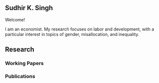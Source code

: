 ## Sudhir K. Singh
Welcome!

I am an economist. My research focuses on labor and development, with a particular interest in topics of gender, misallocation, and inequality. 
## Research
### Working Papers
### Publications

